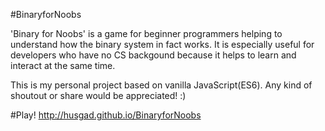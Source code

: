 #BinaryforNoobs

'Binary for Noobs' is a game for beginner programmers helping to understand how the binary system in fact works. It is especially useful for developers who have no CS backgound because it helps to learn and interact at the same time.

This is my personal project based on vanilla JavaScript(ES6). Any kind of shoutout or share would be appreciated! :)

#Play!
http://husgad.github.io/BinaryforNoobs
